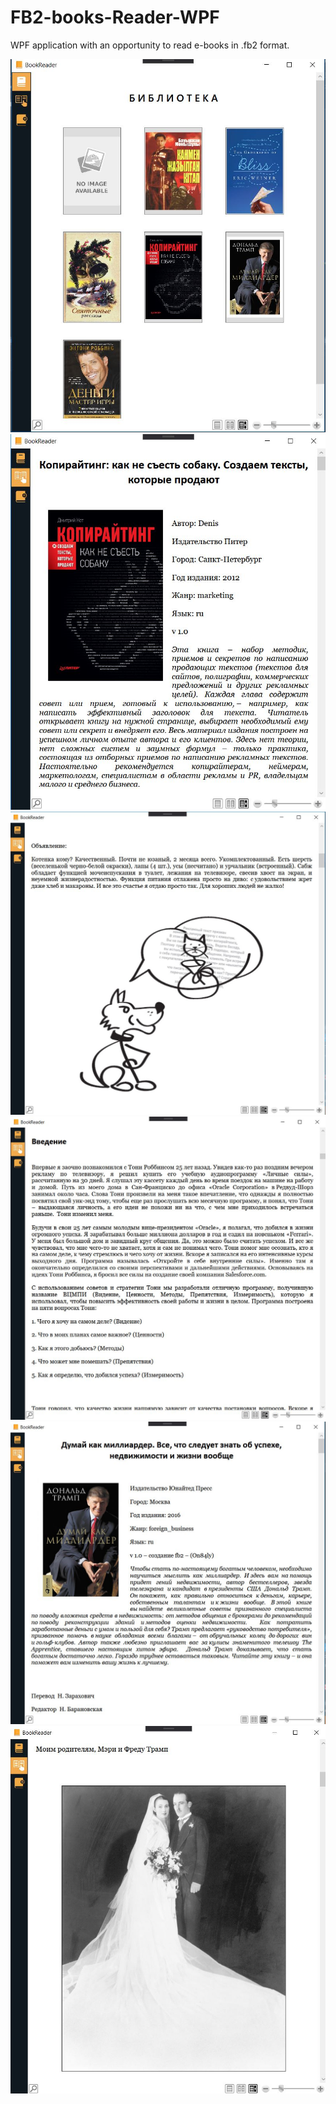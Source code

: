 # FB2-books-Reader-WPF


WPF application with an opportunity to read e-books in .fb2 format.


![](screenshots/library.JPG)
![](screenshots/read-book.JPG)
![](screenshots/book-example.JPG)
![](screenshots/book-example-2.JPG)
![](screenshots/book-example-3.JPG)
![](screenshots/book-example-4.JPG)
